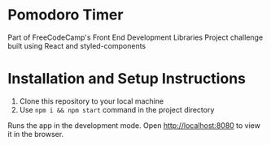 # Pomodoro Timer

Part of FreeCodeCamp's Front End Development Libraries Project challenge built
using React and styled-components

# Installation and Setup Instructions

1. Clone this repository to your local machine
2. Use `npm i && npm start` command in the project directory

Runs the app in the development mode. Open
[http://localhost:8080](http://localhost:8080) to view it in the browser.
